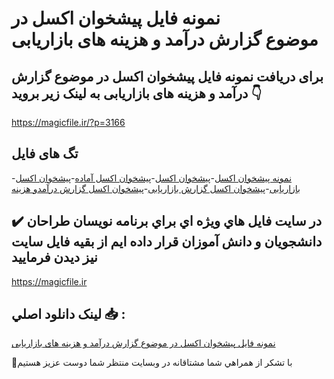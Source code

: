 # نمونه فایل پیشخوان اکسل در موضوع گزارش درآمد و هزینه های بازاریابی

## برای دریافت نمونه فایل پیشخوان اکسل در موضوع گزارش درآمد و هزینه های بازاریابی به لینک زیر بروید 👇

https://magicfile.ir/?p=3166

## تگ های فایل

-[نمونه پیشخوان اکسل](https://magicfile.ir/product/%d9%be%db%8c%d8%b4%d8%ae%d9%88%d8%a7%d9%86-%d8%a7%da%a9%d8%b3%d9%84-%d8%af%d8%b1-%d9%85%d9%88%d8%b6%d9%88%d8%b9%da%af%d8%b2%d8%a7%d8%b1%d8%b4-%d8%af%d8%b1%d8%a2%d9%85%d8%af-%d9%88-%d9%87%d8%b2%db%8c%d9%86%d9%87-%d9%87%d8%a7%db%8c-%d8%a8%d8%a7%d8%b2%d8%a7%d8%b1%db%8c%d8%a7%d8%a8%db%8c/)-[پیشخوان اکسل](https://magicfile.ir/product/%d9%be%db%8c%d8%b4%d8%ae%d9%88%d8%a7%d9%86-%d8%a7%da%a9%d8%b3%d9%84-%d8%af%d8%b1-%d9%85%d9%88%d8%b6%d9%88%d8%b9%da%af%d8%b2%d8%a7%d8%b1%d8%b4-%d8%af%d8%b1%d8%a2%d9%85%d8%af-%d9%88-%d9%87%d8%b2%db%8c%d9%86%d9%87-%d9%87%d8%a7%db%8c-%d8%a8%d8%a7%d8%b2%d8%a7%d8%b1%db%8c%d8%a7%d8%a8%db%8c/)-[پیشخوان اکسل آماده](https://magicfile.ir/product/%d9%be%db%8c%d8%b4%d8%ae%d9%88%d8%a7%d9%86-%d8%a7%da%a9%d8%b3%d9%84-%d8%af%d8%b1-%d9%85%d9%88%d8%b6%d9%88%d8%b9%da%af%d8%b2%d8%a7%d8%b1%d8%b4-%d8%af%d8%b1%d8%a2%d9%85%d8%af-%d9%88-%d9%87%d8%b2%db%8c%d9%86%d9%87-%d9%87%d8%a7%db%8c-%d8%a8%d8%a7%d8%b2%d8%a7%d8%b1%db%8c%d8%a7%d8%a8%db%8c/)-[پیشخوان اکسل بازاریابی](https://magicfile.ir/product/%d9%be%db%8c%d8%b4%d8%ae%d9%88%d8%a7%d9%86-%d8%a7%da%a9%d8%b3%d9%84-%d8%af%d8%b1-%d9%85%d9%88%d8%b6%d9%88%d8%b9%da%af%d8%b2%d8%a7%d8%b1%d8%b4-%d8%af%d8%b1%d8%a2%d9%85%d8%af-%d9%88-%d9%87%d8%b2%db%8c%d9%86%d9%87-%d9%87%d8%a7%db%8c-%d8%a8%d8%a7%d8%b2%d8%a7%d8%b1%db%8c%d8%a7%d8%a8%db%8c/)-[پیشخوان اکسل گزارش بازاریابی](https://magicfile.ir/product/%d9%be%db%8c%d8%b4%d8%ae%d9%88%d8%a7%d9%86-%d8%a7%da%a9%d8%b3%d9%84-%d8%af%d8%b1-%d9%85%d9%88%d8%b6%d9%88%d8%b9%da%af%d8%b2%d8%a7%d8%b1%d8%b4-%d8%af%d8%b1%d8%a2%d9%85%d8%af-%d9%88-%d9%87%d8%b2%db%8c%d9%86%d9%87-%d9%87%d8%a7%db%8c-%d8%a8%d8%a7%d8%b2%d8%a7%d8%b1%db%8c%d8%a7%d8%a8%db%8c/)-[پیشخوان اکسل گزارش درآمدو هزینه](https://magicfile.ir/product/%d9%be%db%8c%d8%b4%d8%ae%d9%88%d8%a7%d9%86-%d8%a7%da%a9%d8%b3%d9%84-%d8%af%d8%b1-%d9%85%d9%88%d8%b6%d9%88%d8%b9%da%af%d8%b2%d8%a7%d8%b1%d8%b4-%d8%af%d8%b1%d8%a2%d9%85%d8%af-%d9%88-%d9%87%d8%b2%db%8c%d9%86%d9%87-%d9%87%d8%a7%db%8c-%d8%a8%d8%a7%d8%b2%d8%a7%d8%b1%db%8c%d8%a7%d8%a8%db%8c/)

## ✔️ در سايت فايل هاي ويژه اي براي برنامه نويسان طراحان دانشجويان و دانش آموزان قرار داده ايم از بقيه فايل سايت نيز ديدن فرماييد

https://magicfile.ir


## لينک دانلود اصلي 📥 :

[نمونه فایل پیشخوان اکسل در موضوع گزارش درآمد و هزینه های بازاریابی](https://magicfile.ir/product/%d9%be%db%8c%d8%b4%d8%ae%d9%88%d8%a7%d9%86-%d8%a7%da%a9%d8%b3%d9%84-%d8%af%d8%b1-%d9%85%d9%88%d8%b6%d9%88%d8%b9%da%af%d8%b2%d8%a7%d8%b1%d8%b4-%d8%af%d8%b1%d8%a2%d9%85%d8%af-%d9%88-%d9%87%d8%b2%db%8c%d9%86%d9%87-%d9%87%d8%a7%db%8c-%d8%a8%d8%a7%d8%b2%d8%a7%d8%b1%db%8c%d8%a7%d8%a8%db%8c/) 


🙏با تشکر از همراهي شما مشتاقانه در وبسایت منتظر شما دوست عزیز هستیم

